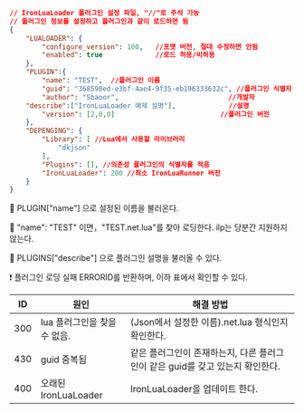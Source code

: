 ```json
// IronLuaLoader 플러그인 설정 파일, "//"로 주석 가능
// 플러그인 정보를 설정하고 플러그인과 같이 로드하면 됨
{
    "LUALOADER": {
        "configure_version": 100,   //포맷 버전, 절대 수정하면 안됨
        "enabled": true             //로드 허용/비허용
    },
    "PLUGIN":{
        "name": "TEST",  //플러그인 이름
        "guid": "368590ed-e3bf-4ae4-9f35-eb196333632c", //플러그인 식별자
        "author": "Sbaoor",                           //개발자
	"describe":["IronLuaLoader 예제 설명"],             //설명
        "version": [2,0,0]                          //플러그인 버전
    },
    "DEPENGING": {
        "Library": [ //Lua에서 사용할 라이브러리
            "dkjson"
        ],
        "Plugins": [], //의존성 플러그인의 식별자를 적음
        "IronLuaLoader": 200 //최소 IronLuaRunner 버전
    }
}
```

📝 PLUGIN["name"] 으로 설정된 이름을 불러온다.

📝 "name": "TEST" 이면，"TEST.net.lua"를 찾아 로딩한다. ilp는 당분간 지원하지 않는다.

📝 PLUGINS["describe"] 으로 플러그인 설명을 불러올 수 있다.

❗ 플러그인 로딩 실패 ERRORID를 반환하며, 이하 표에서 확인할 수 있다.

ID | 원인 | 해결 방법
-|-|-
300 | lua 플러그인을 찾을 수 없음. | (Json에서 설정한 이름).net.lua 형식인지 확인한다.
430 | guid 중복됨 | 같은 플러그인이 존재하는지, 다른 플러그인이 같은 guid를 갖고 있는지 확인한다.
400 | 오래된 IronLuaLoader | IronLuaLoader을 업데이트 한다.
